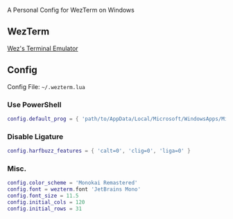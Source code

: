 A Personal Config for WezTerm on Windows

## WezTerm

[Wez's Terminal Emulator](https://wezfurlong.org/wezterm/)

## Config

Config File: `~/.wezterm.lua`

### Use PowerShell

```lua
config.default_prog = { 'path/to/AppData/Local/Microsoft/WindowsApps/Microsoft.PowerShell_8wekyb3d8bbwe/pwsh.exe' }
```

### Disable Ligature

```lua
config.harfbuzz_features = { 'calt=0', 'clig=0', 'liga=0' }
```

### Misc.

```lua
config.color_scheme = 'Monokai Remastered'
config.font = wezterm.font 'JetBrains Mono'
config.font_size = 11.5
config.initial_cols = 120
config.initial_rows = 31
```

